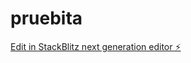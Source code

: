 # pruebita

[Edit in StackBlitz next generation editor ⚡️](https://stackblitz.com/~/github.com/SebastianFernandez21/pruebita)
